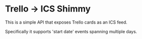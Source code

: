 Trello -> ICS Shimmy
====================

This is a simple API that exposes Trello cards as an ICS feed.

Specifically it supports 'start date' events spanning multiple days.
